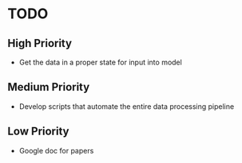 # TODO

## High Priority

- Get the data in a proper state for input into model

## Medium Priority

- Develop scripts that automate the entire data processing pipeline

## Low Priority

- Google doc for papers
